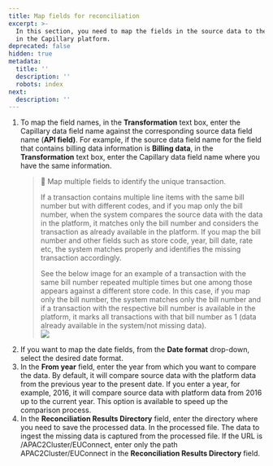 ```yaml
---
title: Map fields for reconciliation
excerpt: >-
  In this section, you need to map the fields in the source data to the fields
  in the Capillary platform.
deprecated: false
hidden: true
metadata:
  title: ''
  description: ''
  robots: index
next:
  description: ''
---
```

1. To map the field names, in the **Transformation** text box, enter the Capillary data field name against the corresponding source data field name (**API field)**. For example, if the source data field name for the field that contains billing data information is **Billing data**, in the **Transformation** text box, enter the Capillary data field name where you have the same information.
   > 📘 Map multiple fields to identify the unique transaction.
   >
   > If a transaction contains multiple line items with the same bill number but with different codes, and if you map only the bill number,  when the system compares the source data with the data in the platform, it matches only the bill number and considers the transaction as already available in the platform. If you map the bill number and other fields such as store code, year, bill date, rate etc, the system matches properly and identifies the missing transaction accordingly.
   >
   > See the below image for an example of a transaction with the same bill number repeated multiple times but one among those appears against a different store code. In this case, if you map only the bill number, the system matches only the bill number and if a transaction with the respective bill number is available in the platform, it marks all transactions with that bill number as 1 (data already available in the system/not missing data).\
   > ![](https://files.readme.io/23b6590-small-Processed_file.png)
2. If you want to map the date fields, from the **Date format**  drop-down, select the desired date format.
3. In the **From year** field, enter the year from which you want to compare the data. By default, it will compare source data with the platform data from the previous year to the present date. If you enter a year, for example, 2016,  it will compare source data with platform data from 2016 up to the current year. This option is available to speed up the comparison process.
4. In the **Reconciliation Results Directory** field, enter the directory where you need to save the processed data. In the processed file. The data to ingest the missing data is captured from the processed file. If the URL is /APAC2Cluster/EUConnect, enter only the path APAC2Cluster/EUConnect in the **Reconciliation Results Directory** field.

